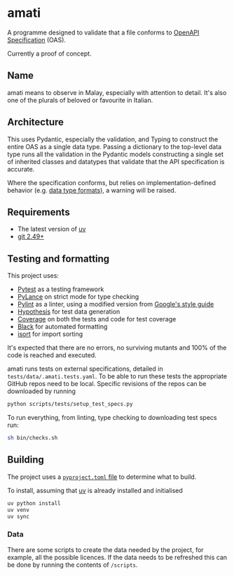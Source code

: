 # amati

A programme designed to validate that a file conforms to [OpenAPI Specification](https://spec.openapis.org/oas/v3.1.1.html) (OAS).

Currently a proof of concept.

## Name

amati means to observe in Malay, especially with attention to detail. It's also one of the plurals of beloved or favourite in Italian.

## Architecture

This uses Pydantic, especially the validation, and Typing to construct the entire OAS as a single data type. Passing a dictionary to the top-level data type runs all the validation in the Pydantic models constructing a single set of inherited classes and datatypes that validate that the API specification is accurate.

Where the specification conforms, but relies on implementation-defined behavior (e.g. [data type formats](https://spec.openapis.org/oas/v3.1.1.html#data-type-format)), a warning will be raised.

## Requirements

* The latest version of [uv](https://docs.astral.sh/uv/)
* [git 2.49+](https://git-scm.com/downloads/linux)

## Testing and formatting

This project uses:

* [Pytest](https://docs.pytest.org/en/stable/) as a testing framework
* [PyLance](https://marketplace.visualstudio.com/items?itemName=ms-python.vscode-pylance) on strict mode for type checking
* [Pylint](https://www.pylint.org/) as a linter, using a modified version from [Google's style guide](https://google.github.io/styleguide/pyguide.html)
* [Hypothesis](https://hypothesis.readthedocs.io/en/latest/index.html) for test data generation
* [Coverage](https://coverage.readthedocs.io/en/7.6.8/) on both the tests and code for test coverage
* [Black](https://black.readthedocs.io/en/stable/index.html) for automated formatting
* [isort](https://pycqa.github.io/isort/) for import sorting

It's expected that there are no errors, no surviving mutants and 100% of the code is reached and executed.

amati runs tests on external specifications, detailed in `tests/data/.amati.tests.yaml`. To be able to run these tests the appropriate GitHub repos need to be local. Specific revisions of the repos can be downloaded by running

```sh
python scripts/tests/setup_test_specs.py
```

To run everything, from linting, type checking to downloading test specs run:

```sh
sh bin/checks.sh
```

## Building

The project uses a [`pyproject.toml` file](https://packaging.python.org/en/latest/guides/writing-pyproject-toml/#writing-pyproject-toml) to determine what to build.

To install, assuming that [uv](https://docs.astral.sh/uv/) is already installed and initialised

```sh
uv python install
uv venv
uv sync
```

### Data

There are some scripts to create the data needed by the project, for example, all the possible licences. If the data needs to be refreshed this can be done by running the contents of `/scripts`.




